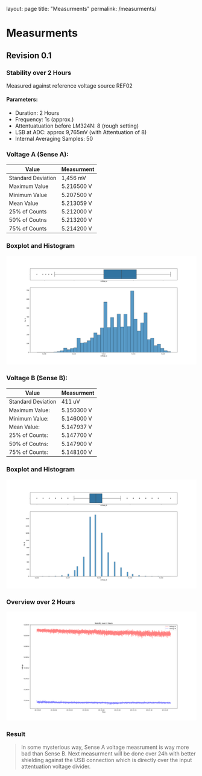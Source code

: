 layout: page
title: "Measurments"
permalink: /measurments/

# Measurments
## Revision 0.1
### Stability over 2 Hours
Measured against reference voltage source REF02

#### Parameters:
- Duration: 2 Hours
- Frequency: 1s (approx.)
- Attentuatuation before LM324N: 8 (rough setting)
- LSB at ADC: approx 9,765mV (with Attentuation of 8)
- Internal Averaging Samples: 50

### Voltage A (Sense A):
| Value | Measurment |
| ------------------| ---------- |
|Standard Deviation| 1,456 mV    |
|Maximum Value|      5.216500 V  |
|Minimum Value|      5.207500 V  |
|Mean Value|         5.213059 V  |
|25% of Counts|      5.212000 V  |
|50% of Coutns|      5.213200 V  |
|75% of Counts|      5.214200 V  |

### Boxplot and Histogram
![alt_text](https://github.com/neuschs/constant_current_source/blob/be0c6ac58962ab518f57ccae12046b3fc8509949/measurements/revision_0.1/histogram_boxplot_2hours_voltage_a.png)

### Voltage B (Sense B):
| Value | Measurment |
| ------------------| ----------  |
|Standard Deviation| 411 uV       |
|Maximum Value:    |  5.150300 V  |
|Minimum Value:    |  5.146000 V  |
|Mean Value:       |  5.147937 V  |
|25% of Counts:    |  5.147700 V  |
|50% of Coutns:    |  5.147900 V  |
|75% of Counts:    |  5.148100 V  |

### Boxplot and Histogram
![alt_text](https://github.com/neuschs/constant_current_source/blob/be0c6ac58962ab518f57ccae12046b3fc8509949/measurements/revision_0.1/histogram_boxplot_2hours_voltage_b.png)

### Overview over 2 Hours
![alt text](https://github.com/neuschs/constant_current_source/blob/be0c6ac58962ab518f57ccae12046b3fc8509949/measurements/revision_0.1/stability_over_2hours.png)

### Result
> In some mysterious way, Sense A voltage measrument is way more bad than Sense B. Next measurment will be done over 24h with better shielding against the USB connection which is directly over the input attentuation voltage divider.

